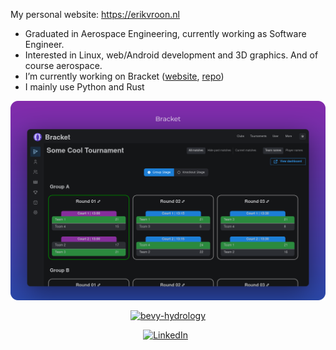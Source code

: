 My personal website: https://erikvroon.nl

- Graduated in Aerospace Engineering, currently working as Software Engineer.
- Interested in Linux, web/Android development and 3D graphics. And of course aerospace.
- I’m currently working on Bracket ([website](https://evroon.github.io/bracket), [repo](https://github.com/evroon/bracket))
- I mainly use Python and Rust

<p align="center">
  <a href="https://github.com/evroon/bracket">
    <img align="center" width="800" src="https://raw.githubusercontent.com/evroon/bracket/master/docs/content/img/bracket-screenshot-design.png" alt="bracket" />
  </a>
</p>
<p align="center">
  <a href="https://github.com/evroon/bevy-hydrology">
    <img align="center" width="800" src="https://github.com/evroon/bevy-hydrology/raw/master/misc/preview.gif" alt="bevy-hydrology" />
  </a>
</p>

<div align="center">

[![LinkedIn](https://skillicons.dev/icons?i=linkedin)](https://www.linkedin.com/in/evroon) &nbsp;

</div>

